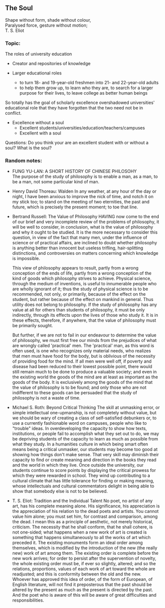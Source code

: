 ## The Soul

Shape without form, shade without colour,<br>
Paralysed force, gesture without motion;<br>
T. S. Eliot

### Topic:

The roles of university education

+ Creator and repositories of knowledge

+ Larger educational roles
  + to turn 18- and 19-year-old freshmen into 21- and 22-year-old adults
  + to help them grow up, to learn who they are, to search for a larger purpose for their lives, to leave college as better human beings

So totally has the goal of scholarly excellence overshadowed universities' educational role that they have forgotten that
the two need not be in conflict.

+ Excellence without a soul
  + Excellent students/universities/education/teachers/campuses
  + Excellent with a soul

Questions: Do you think your are an excellent student with or without a soul? What is the soul?

### Random notes:

+ FUNG YU-LAN: A SHORT HISTORY OF CHINESE PHILOSOHY  
  The purpose of the study of philosophy is to enable a man, as a man, to be a man, not some particular kind of man.

+ Henry David Thoreau: Walden
  In any weather, at any hour of the day or night, I have been anxious to improve the nick of time, and notch it on my stick too; to stand on the meeting of two eternities, the past and future, which is precisely the present moment; to toe that line.<br>

+ Bertrand Russell: The Value of Philosophy
  HAVING now come to the end of our brief and very incomplete review of the problems of philosophy, it will be well to consider, in conclusion, what is the value of philosophy and why it ought to be studied. It is the more necessary to consider this question, in view of the fact that many men, under the influence of science or of practical affairs, are inclined to doubt whether philosophy is anything better than innocent but useless trifling, hair-splitting distinctions, and controversies on matters concerning which knowledge is impossible.

  This view of philosophy appears to result, partly from a wrong conception of the ends of life, partly from a wrong conception of the kind of goods which philosophy strives to achieve. Physical science, through the medium of inventions, is useful to innumerable people who are wholly ignorant of it; thus the study of physical science is to be recommended, not only, or primarily, because of the effect on the student, but rather because of the effect on mankind in general. Thus utility does not belong to philosophy. If the study of philosophy has any value at all for others than students of philosophy, it must be only indirectly, through its effects upon the lives of those who study it. It is in these effects, therefore, if anywhere, that the value of philosophy must be primarily sought.

  But further, if we are not to fail in our endeavour to determine the value of philosophy, we must first free our minds from the prejudices of what are wrongly called 'practical' men. The 'practical' man, as this word is often used, is one who recognizes only material needs, who realizes that men must have food for the body, but is oblivious of the necessity of providing food for the mind. If all men were well off, if poverty and disease had been reduced to their lowest possible point, there would still remain much to be done to produce a valuable society; and even in the existing world the goods of the mind are at least as important as the goods of the body. It is exclusively among the goods of the mind that the value of philosophy is to be found; and only those who are not indifferent to these goods can be persuaded that the study of philosophy is not a waste of time.

+ Michael S. Roth: Beyond Critical Thinking
  The skill at unmasking error, or simple intellectual one-upmanship, is not completely without value, but we should be wary of creating a class of self-satisfied debunkers or, to use a currently fashionable word on campuses, people who like to "trouble" ideas. In overdeveloping the capacity to show how texts, institutions, or people fail to accomplish what they set out to do, we may be depriving students of the capacity to learn as much as possible from what they study. In a humanities culture in which being smart often means being a critical unmasker, our students may become too good at showing how things don't make sense. That very skill may diminish their capacity to find or create meaning and direction in the books they read and the world in which they live. Once outside the university, our students continue to score points by displaying the critical prowess for which they were rewarded in school. They wind up contributing to a cultural climate that has little tolerance for finding or making meaning, whose intellectuals and cultural commentators delight in being able to show that somebody else is not to be believed.

+ T. S. Eliot: Tradition and the Individual Talent
  No poet, no artist of any art, has his complete meaning alone. His significance, his appreciation is the appreciation of his relation to the dead poets and artists. You cannot value him alone; you must set him, for contrast and comparison, among the dead. I mean this as a principle of aesthetic, not merely historical, criticism. The necessity that he shall conform, that he shall cohere, is not one-sided; what happens when a new work of art is created is something that happens simultaneously to all the works of art which preceded it. The existing monuments form an ideal order among themselves, which is modified by the introduction of the new (the really new) work of art among them. The existing order is complete before the new work arrives; for order to persist after the supervention of novelty, the whole existing order must be, if ever so slightly, altered; and so the relations, proportions, values of each work of art toward the whole are readjusted; and this is conformity between the old and the new. Whoever has approved this idea of order, of the form of European, of English literature, will not find it preposterous that the past should be altered by the present as much as the present is directed by the past. And the poet who is aware of this will be aware of great difficulties and responsibilities.
